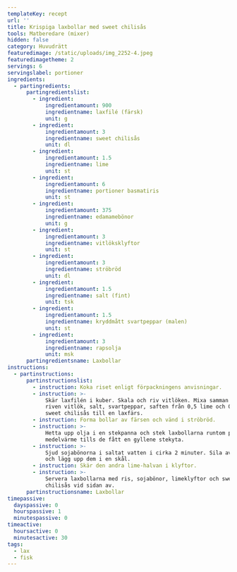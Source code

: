```yaml
---
templateKey: recept
url: ''
title: Krispiga laxbollar med sweet chilisås
tools: Matberedare (mixer)
hidden: false
category: Huvudrätt
featuredimage: /static/uploads/img_2252-4.jpeg
featuredimagetheme: 2
servings: 6
servingslabel: portioner
ingredients:
  - partingredients:
      partingredientslist:
        - ingredient:
            ingredientamount: 900
            ingredientname: laxfilé (färsk)
            unit: g
        - ingredient:
            ingredientamount: 3
            ingredientname: sweet chilisås
            unit: dl
        - ingredient:
            ingredientamount: 1.5
            ingredientname: lime
            unit: st
        - ingredient:
            ingredientamount: 6
            ingredientname: portioner basmatiris
            unit: st
        - ingredient:
            ingredientamount: 375
            ingredientname: edamamebönor
            unit: g
        - ingredient:
            ingredientamount: 3
            ingredientname: vitlöksklyftor
            unit: st
        - ingredient:
            ingredientamount: 3
            ingredientname: ströbröd
            unit: dl
        - ingredient:
            ingredientamount: 1.5
            ingredientname: salt (fint)
            unit: tsk
        - ingredient:
            ingredientamount: 1.5
            ingredientname: kryddmått svartpeppar (malen)
            unit: st
        - ingredient:
            ingredientamount: 3
            ingredientname: rapsolja
            unit: msk
      partingredientsname: Laxbollar
instructions:
  - partinstructions:
      partinstructionslist:
        - instruction: Koka riset enligt förpackningens anvisningar.
        - instruction: >-
            Skär laxfilén i kuber. Skala och riv vitlöken. Mixa samman lax,
            riven vitlök, salt, svartpeppar, saften från 0,5 lime och 0,5 dl
            sweet chilisås till en laxfärs.
        - instruction: Forma bollar av färsen och vänd i ströbröd.
        - instruction: >-
            Hetta upp olja i en stekpanna och stek laxbollarna runtom på
            medelvärme tills de fått en gyllene stekyta.
        - instruction: >-
            Sjud sojabönorna i saltat vatten i cirka 2 minuter. Sila av vattnet
            och lägg upp dem i en skål.
        - instruction: Skär den andra lime-halvan i klyftor.
        - instruction: >-
            Servera laxbollarna med ris, sojabönor, limeklyftor och sweet
            chilisås vid sidan av.
      partinstructionsname: Laxbollar
timepassive:
  dayspassive: 0
  hourspassive: 1
  minutespassive: 0
timeactive:
  hoursactive: 0
  minutesactive: 30
tags:
  - lax
  - fisk
---
```

